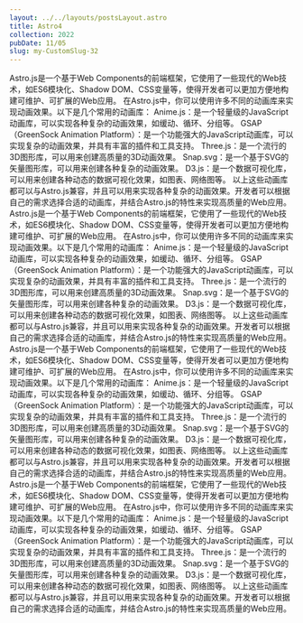 ```yaml
---
layout: ../../layouts/postsLayout.astro
title: Astro4
collection: 2022
pubDate: 11/05
slug: my-CustomSlug-32
---
```



Astro.js是一个基于Web Components的前端框架，它使用了一些现代的Web技术，如ES6模块化、Shadow DOM、CSS变量等，使得开发者可以更加方便地构建可维护、可扩展的Web应用。
在Astro.js中，你可以使用许多不同的动画库来实现动画效果。以下是几个常用的动画库：
Anime.js：是一个轻量级的JavaScript动画库，可以实现各种复杂的动画效果，如缓动、循环、分组等。
GSAP（GreenSock Animation Platform）：是一个功能强大的JavaScript动画库，可以实现复杂的动画效果，并具有丰富的插件和工具支持。
Three.js：是一个流行的3D图形库，可以用来创建高质量的3D动画效果。
Snap.svg：是一个基于SVG的矢量图形库，可以用来创建各种复杂的动画效果。
D3.js：是一个数据可视化库，可以用来创建各种动态的数据可视化效果，如图表、网络图等。
以上这些动画库都可以与Astro.js兼容，并且可以用来实现各种复杂的动画效果。开发者可以根据自己的需求选择合适的动画库，并结合Astro.js的特性来实现高质量的Web应用。
Astro.js是一个基于Web Components的前端框架，它使用了一些现代的Web技术，如ES6模块化、Shadow DOM、CSS变量等，使得开发者可以更加方便地构建可维护、可扩展的Web应用。
在Astro.js中，你可以使用许多不同的动画库来实现动画效果。以下是几个常用的动画库：
Anime.js：是一个轻量级的JavaScript动画库，可以实现各种复杂的动画效果，如缓动、循环、分组等。
GSAP（GreenSock Animation Platform）：是一个功能强大的JavaScript动画库，可以实现复杂的动画效果，并具有丰富的插件和工具支持。
Three.js：是一个流行的3D图形库，可以用来创建高质量的3D动画效果。
Snap.svg：是一个基于SVG的矢量图形库，可以用来创建各种复杂的动画效果。
D3.js：是一个数据可视化库，可以用来创建各种动态的数据可视化效果，如图表、网络图等。
以上这些动画库都可以与Astro.js兼容，并且可以用来实现各种复杂的动画效果。开发者可以根据自己的需求选择合适的动画库，并结合Astro.js的特性来实现高质量的Web应用。
Astro.js是一个基于Web Components的前端框架，它使用了一些现代的Web技术，如ES6模块化、Shadow DOM、CSS变量等，使得开发者可以更加方便地构建可维护、可扩展的Web应用。
在Astro.js中，你可以使用许多不同的动画库来实现动画效果。以下是几个常用的动画库：
Anime.js：是一个轻量级的JavaScript动画库，可以实现各种复杂的动画效果，如缓动、循环、分组等。
GSAP（GreenSock Animation Platform）：是一个功能强大的JavaScript动画库，可以实现复杂的动画效果，并具有丰富的插件和工具支持。
Three.js：是一个流行的3D图形库，可以用来创建高质量的3D动画效果。
Snap.svg：是一个基于SVG的矢量图形库，可以用来创建各种复杂的动画效果。
D3.js：是一个数据可视化库，可以用来创建各种动态的数据可视化效果，如图表、网络图等。
以上这些动画库都可以与Astro.js兼容，并且可以用来实现各种复杂的动画效果。开发者可以根据自己的需求选择合适的动画库，并结合Astro.js的特性来实现高质量的Web应用。
Astro.js是一个基于Web Components的前端框架，它使用了一些现代的Web技术，如ES6模块化、Shadow DOM、CSS变量等，使得开发者可以更加方便地构建可维护、可扩展的Web应用。
在Astro.js中，你可以使用许多不同的动画库来实现动画效果。以下是几个常用的动画库：
Anime.js：是一个轻量级的JavaScript动画库，可以实现各种复杂的动画效果，如缓动、循环、分组等。
GSAP（GreenSock Animation Platform）：是一个功能强大的JavaScript动画库，可以实现复杂的动画效果，并具有丰富的插件和工具支持。
Three.js：是一个流行的3D图形库，可以用来创建高质量的3D动画效果。
Snap.svg：是一个基于SVG的矢量图形库，可以用来创建各种复杂的动画效果。
D3.js：是一个数据可视化库，可以用来创建各种动态的数据可视化效果，如图表、网络图等。
以上这些动画库都可以与Astro.js兼容，并且可以用来实现各种复杂的动画效果。开发者可以根据自己的需求选择合适的动画库，并结合Astro.js的特性来实现高质量的Web应用。